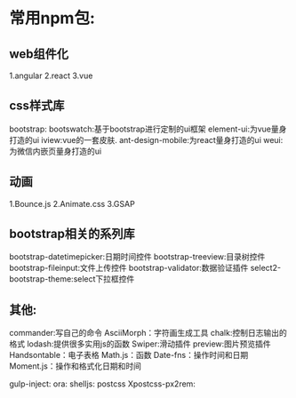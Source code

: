 # 常用npm包:
## web组件化
  1.angular
  2.react
  3.vue

## css样式库
  bootstrap:
  bootswatch:基于bootstrap进行定制的ui框架
  element-ui:为vue量身打造的ui
  iview:vue的一套皮肤.
  ant-design-mobile:为react量身打造的ui
  weui:为微信内嵌页量身打造的ui
  
## 动画
  1.Bounce.js
  2.Animate.css
  3.GSAP

## bootstrap相关的系列库
  bootstrap-datetimepicker:日期时间控件
  bootstrap-treeview:目录树控件
  bootstrap-fileinput:文件上传控件
  bootstrap-validator:数据验证插件
  select2-bootstrap-theme:select下拉框控件

## 其他:
  commander:写自己的命令
  AsciiMorph：字符画生成工具
  chalk:控制日志输出的格式
  lodash:提供很多实用js的函数
  Swiper:滑动插件
  preview:图片预览插件
  Handsontable：电子表格
  Math.js：函数
  Date-fns：操作时间和日期
  Moment.js：操作和格式化日期和时间
  
  gulp-inject:
  ora:
  shelljs:
  postcss
  Xpostcss-px2rem:

